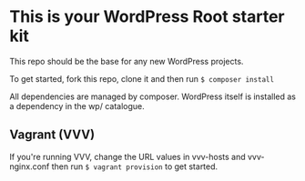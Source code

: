 # This is your WordPress Root starter kit

This repo should be the base for any new WordPress projects.

To get started, fork this repo, clone it and then run `$ composer install`

All dependencies are managed by composer. WordPress itself is installed as a dependency in the wp/ catalogue.

## Vagrant (VVV)

If you're running VVV, change the URL values in vvv-hosts and vvv-nginx.conf then run `$ vagrant provision` to get started.
